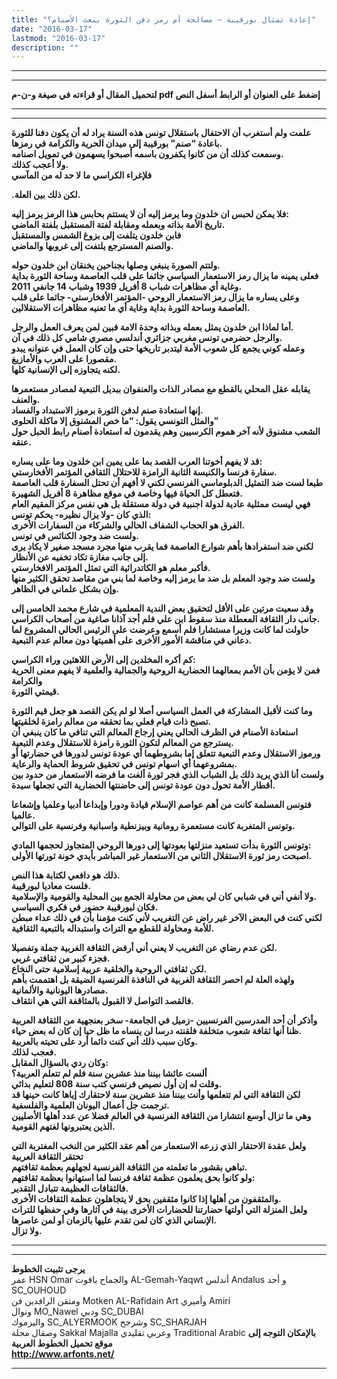 ```yaml
---
title: "إعادة تمثال بورقيبة – مصالحة أم رمز دفن الثورة ببعث الأصنام؟"
date: "2016-03-17"
lastmod: "2016-03-17"
description: ""
---
```

---

---

**لتحميل المقال أو قراءته في صيغة و-ن-م pdf إضغط على العنوان أو الرابط أسفل النص**

---



---

**علمت ولم أستغرب أن الاحتفال باستقلال تونس هذه السنة يراد له أن يكون دفنا للثورة باعادة “صنم” بورقيبة إلى ميدان الحرية والكرامة في رمزها.  
وسمعت كذلك أن من كانوا يكفرون باسمه أصبحوا يسهمون في تمويل اصنامه.  
ولا أعجب كذلك.  
فلإغراء الكراسي ما لا حد له من المآسي**

**.لكن ذلك بين العلة.**

**فلا يمكن لحبس ان خلدون وما يرمز إليه أن لا يستتم بحابس هذا الرمز يرمز إليه:  
تاريخ الأمة بذاته وبعمله ومقابلة لفتة المستقبل بلفتة الماضي.  
فابن خلدون يتلفت إلى بزوغ الشمس والمستقبل  
والصنم المسترجع يلتفت إلى غروبها والماضي.**

**ولتتم الصورة ينبغي وصلها بجناحين يخنقان ابن خلدون حوله.  
فعلى يمينه ما يزال رمز الاستعمار السياسي جاثما على قلب العاصمة وساحة الثورة بداية وغاية أي مظاهرات شباب 8 أفريل 1939 وشباب 14 جانفي 2011.  
وعلى يساره ما يزال رمز الاستعمار الروحي -المؤتمر الأفخارستي- جاثما على قلب العاصمة وساحة الثورة بداية وغاية أي ما تعنيه مظاهرات الاستقلالين.**

**أما لماذا ابن خلدون يمثل بعمله وبذاته وحدة الامة فبين لمن يعرف العمل والرجل.  
والرجل حضرمي تونس مغربي جزائري أندلسي مصري شامي كل ذلك في آن.  
وعمله كوني يجمع كل شعوب الأمة ليتدبر تاريخها حتى وإن كان العمل في عنوانه يبدو مقصورا على العرب والأمازيغ.  
لكنه يتجاوزه إلى الإنسانية كلها.**

**يقابله عقل المحلي بالقطع مع مصادر الذات والعنفوان ببديل التبعية لمصادر مستعمرها والعنف.  
إنها استعادة صنم لدفن الثورة برموز الاستبداد والفساد.  
والمثل التونسي يقول: “ما خص المشنوق إلا ماكلة الحلوى”  
الشعب مشنوق لأنه آخر هموم الكرسيين وهم يقدمون له استعادة أصنام رابط الحبل حول عنقه.**

**قد لا يفهم أخوتنا العرب القصد بما على يمين ابن خلدون وما على يساره:  
سفارة فرنسا والكنيسة الثانية الرامزة للاحتلال الثقافي المؤتمر الأفخارستي.  
طبعا لست ضد التمثيل الدبلوماسي الفرنسي لكني لا أفهم أن تحتل السفارة قلب العاصمة فتعطل كل الحياة فيها وخاصة في موقع مظاهرة 8 أفريل الشهيرة.  
فهي ليست ممثلية عادية لدولة اجنبية في دولة مستقلة بل هي نفس مركز المقيم العام الذي كان -ولا يزال نظيره- يحكم تونس:  
الفرق هو الحجاب الشفاف الحالي والشركاء من السفارات الأخرى.  
ولست ضد وجود الكنائس في تونس.  
لكني ضد استفرادها بأهم شوارع العاصمة فما يقرب منها مجرد مسجد صغير لا يكاد يرى إلى جانب مغازة تكاد تخفيه عن الأنظار.  
فأكبر معلم هو الكاتدرائية التي تمثل المؤتمر الافخارستي.  
ولست ضد وجود المعلم بل ضد ما يرمز إليه وخاصة لما بني من مقاصد تحقق الكثير منها وإن بشكل علماني في الظاهر.**

**وقد سعيت مرتين على الأقل لتحقيق بعض الندية المعلمية في شارع محمد الخامس إلى جانب دار الثقافة المعطلة منذ سقوط ابن علي فلم أجد آذانا صاغية من أصحاب الكراسي.  
حاولت لما كانت وزيرا مستشارا فلم أسمع وعرضت على الرئيس الحالي المشروع لما دعاني في مناقشة الأمور الأخرى على أهميتها دون معالم عدم التبعية.**

**كم أكره المخلدين إلى الأرض اللاهثين وراء الكراسي:  
فمن لا يؤمن بأن الأمم بمعالهما الحضارية الروحية والجمالية والعلمية لا يفهم معنى الحرية والكرامة  
قيمتي الثورة.**

**وما كنت لأقبل المشاركة في العمل السياسي أصلا لو لم يكن القصد هو جعل قيم الثورة تصبح ذات قيام فعلي بما تحققه من معالم رامزة لخلقيتها.  
استعادة الأصنام في الظرف الحالي يعني إرجاع المعالم التي تنافي ما كان ينبغي أن يسترجع من المعالم لتكون الثورة رامزة للاستقلال وعدم التبعية.  
ورموز الاستقلال وعدم التبعية تتعلق إما بشروطهما أي عودة تونس لدورها في حضارتها أو بمشروعهما أي اسهام تونس في تحقيق شروط الحماية والرعاية.  
ولست أنا الذي يريد ذلك بل الشباب الذي فجر ثورة ألغت ما فرضه الاستعمار من حدود بين أقطار الأمة تحول دون عودة تونس إلى حاضنتها الحضارية التي تجعلها سيدة.**

**فتونس المسلمة كانت من أهم عواصم الإسلام قيادة ودورا وإبداعا أدبيا وعلميا وإشعاعا عالميا.  
وتونس المتغربة كانت مستعمرة رومانية وبيزنطية واسبانية وفرنسية على التوالي.**

**وتونس الثورة بدأت تستعيد منزلتها بعودتها إلى دورها الروحي المتجاوز لحجمها المادي:  
اصبحت رمز ثورة الاستقلال الثاني من الاستعمار غير المباشر بأيدي خونة ثورتها الأولى.**

**ذلك هو دافعي لكتابة هذا النص.  
فلست معاديا لبورقيبة.  
ولا أنفي أني في شبابي كان لي بعض من محاولة الجمع بين المحلية والقومية والإسلامية.  
فكان لبورقيبة حضور في فكري السياسي.  
لكني كنت في البعض الآخر غير راض عن التغريب لأني كنت مؤمنا بأن في ذلك عداء مبطن للأمة ومحاولة للقطع مع التراث واستبداله بالتبعية الثقافية.**

**لكن عدم رضاي عن التغريب لا يعني أني أرفض الثقافة الغربية جملة وتفصيلا.  
فجزء كبير من ثقافتي غربي.  
لكن ثقافتي الروحية والخلقية عربية إسلامية حتى النخاع.  
ولهذه العلة لم احصر الثقافة الغربية في النافذة الفرنسية الضيقة بل اهتممت بأهم مصادرها اليونانية والألمانية.  
فالقصد التواصل لا القبول بالمثاقفة التي هي انثقاف.**

**وأذكر أن أحد المدرسين الفرنسيين -زميل في الجامعة- سخر بعنجهية من الثقافة العربية ظنا أنها ثقافة شعوب متخلفة فلقنته درسا لن ينساه ما ظل حيا إن كان له بعض حياء.  
وكان سبب ذلك أني كنت دائما أرد على تحيته بالعربية.  
فعجب لذلك.  
وكان ردي بالسؤال المقابل:  
ألست عائشا بيننا منذ عشرين سنة فلم لم تتعلم العربية؟  
وقلت له إن أول نصيص فرنسي كتب سنة 808 لتعليم بدائي.  
لكن الثقافة التي لم تتعلمها وأنت بيننا منذ عشرين سنة لاحتقارك إياها كانت حينها قد ترجمت جل أعمال اليونان العلمية والفلسفية.  
وهي ما تزال أوسع انتشارا من الثقافة الفرنسية في العالم فضلا عن عدد أهلها الأصليين الذين يعتبرونها لغتهم القومية.**

**ولعل عقدة الاحتقار الذي زرعه الاستعمار من أهم عقد الكثير من النخب المغتربة التي تحتقر الثقافة العربية  
تباهي بقشور ما تعلمته من الثقافة الفرنسية لجهلهم بعظمة ثقافتهم.  
ولو كانوا بحق يعلمون عظمة ثقافة فرنسا لما استهانوا بعظمة ثقافتهم:  
فالثقافات العظيمة تتبادل التقدير.  
والمثقفون من أهلها إذا كانوا مثقفين بحق لا يتجاهلون عظمة الثقافات الأخرى.  
ولعل المنزلة التي أولتها حضارتنا للحضارات الأخرى بينة في آثارها وفي حفظها للتراث الإنساني الذي كان لمن تقدم عليها بالزمان أو لمن عاصرها.  
ولا تزال.**

---

---

**يرجى تثبيت الخطوط**   
 عمر HSN Omar  والجماح ياقوت AL-Gemah-Yaqwt  أندلس Andalus  و أحد SC\_OUHOUD  
 ومتقن الرافدين فن Motken AL-Rafidain Art  وأميري Amiri   
 ونوال MO\_Nawel  ودبي SC\_DUBAI   
 واليرموك SC\_ALYERMOOK  وشرجح SC\_SHARJAH   
 وصقال مجلة Sakkal Majalla وعربي تقليدي Traditional Arabic  **بالإمكان التوجه إلى موقع تحميل الخطوط العربية  
 http://www.arfonts.net/**

---

###